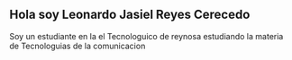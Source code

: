 ## Hola soy Leonardo Jasiel Reyes Cerecedo 
Soy un estudiante en la el Tecnologuico de reynosa estudiando la materia de Tecnologuias de la comunicacion 
<!--
**LeonrdoJRC/LeonrdoJRC** is a ✨ _special_ ✨ repository because its `README.md` (this file) appears on your GitHub profile.

Here are some ideas to get you started:

- 🔭 I’m currently working on ...
- 🌱 I’m currently learning ...
- 👯 I’m looking to collaborate on ...
- 🤔 I’m looking for help with ...
- 💬 Ask me about ...
- 📫 How to reach me: ...
- 😄 Pronouns: ...
- ⚡ Fun fact: ...
-->
